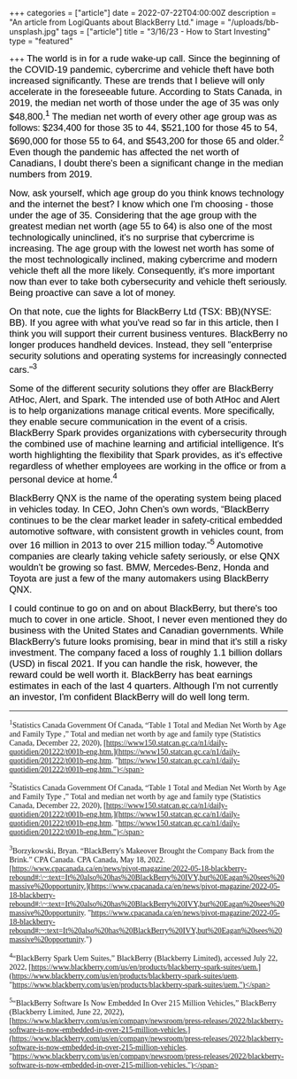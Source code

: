+++
categories = ["article"]
date = 2022-07-22T04:00:00Z
description = "An article from LogiQuants about BlackBerry Ltd."
image = "/uploads/bb-unsplash.jpg"
tags = ["article"]
title = "3/16/23 - How to Start Investing"
type = "featured"

+++
<span style="color:black"><span style="font-family:Arial; font-size:1.2em;">The world is in for a rude wake-up call. Since the beginning of the COVID-19 pandemic, cybercrime and vehicle theft have both increased significantly. These are trends that I believe will only accelerate in the foreseeable future. According to Stats Canada, in 2019, the median net worth of those under the age of 35 was only $48,800.<sup>1</sup> The median net worth of every other age group was as follows: $234,400 for those 35 to 44, $521,100 for those 45 to 54, $690,000 for those 55 to 64, and $543,200 for those 65 and older.<sup>2</sup> Even though the pandemic has affected the net worth of Canadians, I doubt there's been a significant change in the median numbers from 2019.</span></span>

<span style="color:black"><span style="font-family:Arial; font-size:1.2em;">Now, ask yourself, which age group do you think knows technology and the internet the best? I know which one I'm choosing - those under the age of 35. Considering that the age group with the greatest median net worth (age 55 to 64) is also one of the most technologically uninclined, it's no surprise that cybercrime is increasing. The age group with the lowest net worth has some of the most technologically inclined, making cybercrime and modern vehicle theft all the more likely. Consequently, it's more important now than ever to take both cybersecurity and vehicle theft seriously. Being proactive can save a lot of money.</span></span>

<span style="color:black"><span style="font-family:Arial; font-size:1.2em;">On that note, cue the lights for BlackBerry Ltd (TSX: BB)(NYSE: BB). If you agree with what you've read so far in this article, then I think you will support their current business ventures. BlackBerry no longer produces handheld devices. Instead, they sell "enterprise security solutions and operating systems for increasingly connected cars."<sup>3</sup></span></span>

<span style="color:black"><span style="font-family:Arial; font-size:1.2em;">Some of the different security solutions they offer are BlackBerry AtHoc, Alert, and Spark. The intended use of both AtHoc and Alert is to help organizations manage critical events. More specifically, they enable secure communication in the event of a crisis. BlackBerry Spark provides organizations with cybersecurity through the combined use of machine learning and artificial intelligence. It's worth highlighting the flexibility that Spark provides, as it's effective regardless of whether employees are working in the office or from a personal device at home.<sup>4</sup></span></span>

<span style="color:black"><span style="font-family:Arial; font-size:1.2em;">BlackBerry QNX is the name of the operating system being placed in vehicles today. In CEO, John Chen's own words, “BlackBerry continues to be the clear market leader in safety-critical embedded automotive software, with consistent growth in vehicles count, from over 16 million in 2013 to over 215 million today."<sup>5</sup> Automotive companies are clearly taking vehicle safety seriously, or else QNX wouldn't be growing so fast. BMW, Mercedes-Benz, Honda and Toyota are just a few of the many automakers using BlackBerry QNX.</span></span>

<span style="color:black"><span style="font-family:Arial; font-size:1.2em;">I could continue to go on and on about BlackBerry, but there's too much to cover in one article. Shoot, I never even mentioned they do business with the United States and Canadian governments. While BlackBerry's future looks promising, bear in mind that it's still a risky investment. The company faced a loss of roughly 1.1 billion dollars (USD) in fiscal 2021. If you can handle the risk, however, the reward could be well worth it. BlackBerry has beat earnings estimates in each of the last 4 quarters. Although I'm not currently an investor, I'm confident BlackBerry will do well long term.</span></span>

***

<span style="font-family:Times New Roman; font-size:1em;"><sup>1</sup>Statistics Canada Government Of Canada, “Table 1 Total and Median Net Worth by Age and Family Type ,” Total and median net worth by age and family type (Statistics Canada, December 22, 2020), [https://www150.statcan.gc.ca/n1/daily-quotidien/201222/t001b-eng.htm.](https://www150.statcan.gc.ca/n1/daily-quotidien/201222/t001b-eng.htm. "https://www150.statcan.gc.ca/n1/daily-quotidien/201222/t001b-eng.htm.")</span>

<span style="font-family:Times New Roman; font-size:1em;"><sup>2</sup>Statistics Canada Government Of Canada, “Table 1 Total and Median Net Worth by Age and Family Type ,” Total and median net worth by age and family type (Statistics Canada, December 22, 2020), [https://www150.statcan.gc.ca/n1/daily-quotidien/201222/t001b-eng.htm.](https://www150.statcan.gc.ca/n1/daily-quotidien/201222/t001b-eng.htm. "https://www150.statcan.gc.ca/n1/daily-quotidien/201222/t001b-eng.htm.")</span>

<span style="font-family:Times New Roman; font-size:1em;"><sup>3</sup>Borzykowski, Bryan. “BlackBerry's Makeover Brought the Company Back from the Brink.” CPA Canada. CPA Canada, May 18, 2022. [https://www.cpacanada.ca/en/news/pivot-magazine/2022-05-18-blackberry-rebound#:\~:text=It%20also%20has%20BlackBerry%20IVY,but%20Eagan%20sees%20massive%20opportunity.](https://www.cpacanada.ca/en/news/pivot-magazine/2022-05-18-blackberry-rebound#:\~:text=It%20also%20has%20BlackBerry%20IVY,but%20Eagan%20sees%20massive%20opportunity. "https://www.cpacanada.ca/en/news/pivot-magazine/2022-05-18-blackberry-rebound#:~:text=It%20also%20has%20BlackBerry%20IVY,but%20Eagan%20sees%20massive%20opportunity.")

</span>

<span style="font-family:Times New Roman; font-size:1em;"><sup>4</sup>“BlackBerry Spark Uem Suites,” BlackBerry (Blackberry Limited), accessed July 22, 2022, [https://www.blackberry.com/us/en/products/blackberry-spark-suites/uem.](https://www.blackberry.com/us/en/products/blackberry-spark-suites/uem. "https://www.blackberry.com/us/en/products/blackberry-spark-suites/uem.")</span>

<span style="font-family:Times New Roman; font-size:1em;"><sup>5</sup>“BlackBerry Software Is Now Embedded In Over 215 Million Vehicles,” BlackBerry (Blackberry Limited, June 22, 2022), [https://www.blackberry.com/us/en/company/newsroom/press-releases/2022/blackberry-software-is-now-embedded-in-over-215-million-vehicles.](https://www.blackberry.com/us/en/company/newsroom/press-releases/2022/blackberry-software-is-now-embedded-in-over-215-million-vehicles. "https://www.blackberry.com/us/en/company/newsroom/press-releases/2022/blackberry-software-is-now-embedded-in-over-215-million-vehicles.")</span>